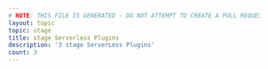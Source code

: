 ```yaml
---
# NOTE: THIS FILE IS GENERATED - DO NOT ATTEMPT TO CREATE A PULL REQUEST TO UPDATE THE DATA. 
layout: topic
topic: stage
title: stage Serverless Plugins
description: '3 stage ServerLess Plugins'
count: 3
---
```

